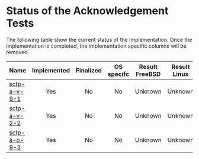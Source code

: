 # Status of the Acknowledgement Tests

The following table show the current status of the Implementation. Once the implementation is completed, the implementation specific columns will be removed.

| Name                            | Implemented | Finalized | OS specifc | Result FreeBSD | Result Linux |
|:--------------------------------|:-----------:|:---------:|:----------:|:--------------:|:------------:|
|[sctp-a-v-9-1](sctp-a-v-9-1.pkt) | Yes         | No        | No         | Unknown        | Unknown      |
|[sctp-a-v-2-2](sctp-a-v-2-2.pkt) | Yes         | No        | No         | Unknown        | Unknown      |
|[sctp-a-o-9-3](sctp-a-o-9-3.pkt) | Yes         | No        | No         | Unknown        | Unknown      |
